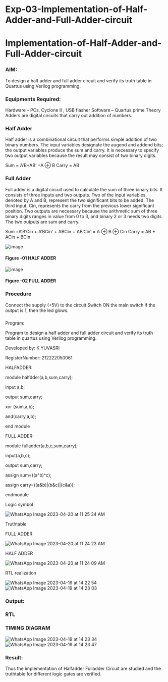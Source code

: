 # Exp-03-Implementation-of-Half-Adder-and-Full-Adder-circuit

# Implementation-of-Half-Adder-and-Full-Adder-circuit
### AIM:
To design a half adder and full adder circuit and verify its truth table in Quartus using Verilog programming.

### Equipments Required:
Hardware – PCs, Cyclone II , USB flasher
Software – Quartus prime
Theory
Adders are digital circuits that carry out addition of numbers.

### Half Adder
Half adder is a combinational circuit that performs simple addition of two binary numbers. The input variables designate the augend and addend bits; the output variables produce the sum and carry. It is necessary to specify two output variables because the result may consist of two binary digits.

Sum = A’B+AB’ =A ⊕ B Carry = AB

### Full Adder
Full adder is a digital circuit used to calculate the sum of three binary bits. It consists of three inputs and two outputs. Two of the input variables, denoted by A and B, represent the two significant bits to be added. The third input, Cin, represents the carry from the previous lower significant position. Two outputs are necessary because the arithmetic sum of three binary digits ranges in value from 0 to 3, and binary 2 or 3 needs two digits. The two outputs are sum and carry.

Sum =A’B’Cin + A’BCin’ + ABCin + AB’Cin’ = A ⊕ B ⊕ Cin Carry = AB + ACin + BCin

 ![image](https://user-images.githubusercontent.com/36288975/163552156-a13e5a56-c638-4110-97d9-8896907c8d25.png)

#### Figure -01 HALF ADDER 


![image](https://user-images.githubusercontent.com/36288975/163552057-b3547877-6d07-45b4-b7e0-bcfebfad9e1d.png)

#### Figure -02 FULL ADDER 

### Procedure

Connect the supply (+5V) to the circuit
Switch ON the main switch
If the output is 1, then the led glows.
### 
Program:

Program to design a half adder and full adder circuit and verify its truth table in quartus using Verilog programming.


Developed by: K.YUVASRI

RegisterNumber:  212222050061

HALFADDER:

module halfdder(a,b,sum,carry);

input a,b;

output sum,carry;

xor (sum,a,b);

and(carry,a,b);

end module

FULL ADDER:

module fulladder(a,b,c,sum,carry);

input(a,b,c);

output sum,carry;

assign sum=((a^b)^c);

assign carry=((a&b)|(b&c)|(c&a));

endmodule




Logic symbol



![WhatsApp Image 2023-04-20 at 11 25 34 AM](https://user-images.githubusercontent.com/129949620/233272502-cf85b42d-b318-49e8-8629-23626794cec4.jpeg)


 Truthtable
 
 
 


 FULL ADDER
 
 ![WhatsApp Image 2023-04-20 at 11 24 23 AM](https://user-images.githubusercontent.com/129949620/233272015-959e0c99-f284-46d9-84a7-9f65205215be.jpeg)
 
 HALF ADDER
 
 
![WhatsApp Image 2023-04-20 at 11 24 09 AM](https://user-images.githubusercontent.com/129949620/233272038-fe81cc98-af07-4d48-a55e-1c7a3352ac96.jpeg)

 
 

RTL realization

![WhatsApp Image 2023-04-19 at 14 22 54](https://user-images.githubusercontent.com/129949620/233025409-50c0ab34-6135-4233-b9b9-be6f1d028ff8.jpg)
![WhatsApp Image 2023-04-19 at 14 23 03](https://user-images.githubusercontent.com/129949620/233025636-504edc94-032e-426d-8145-682cb10a0de9.jpg)

### Output:
### RTL

### TIMING DIAGRAM

![WhatsApp Image 2023-04-19 at 14 23 34](https://user-images.githubusercontent.com/129949620/233026179-cf0f283e-baea-4f13-9458-45581dd49303.jpg)
![WhatsApp Image 2023-04-19 at 14 23 47](https://user-images.githubusercontent.com/129949620/233026414-bfb4a318-8318-47e5-aa48-ea72ee3f2991.jpg)




### Result:
 Thus the implementation of Halfadder Fulladder Circuit are studied and the truthtable for different logic gates are verified.
